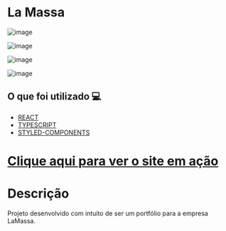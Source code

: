 <h1> La Massa </h1>

![image](https://user-images.githubusercontent.com/96798145/222510169-61a51b46-96bb-4cfe-8681-317817298b9d.png)

![image](https://user-images.githubusercontent.com/96798145/222510210-f607461a-d2cf-4300-95d8-0975783060fb.png)

![image](https://user-images.githubusercontent.com/96798145/222510265-bce8970e-c220-4b2f-b8e0-97e3acdc62bb.png)

![image](https://user-images.githubusercontent.com/96798145/222510311-ab595ea9-a44d-4d7e-a780-1c99c74d6454.png)


<h2> O que foi utilizado 💻 </h2>

- [REACT]()
- [TYPESCRIPT]()
- [STYLED-COMPONENTS]()

<h1> <a href="https://la-massa.netlify.app"> Clique aqui para ver o site em ação </a></h1>

<h1> Descrição </h1>
<p> Projeto desenvolvido com intuito de ser um portfólio para a empresa LaMassa.</p>


